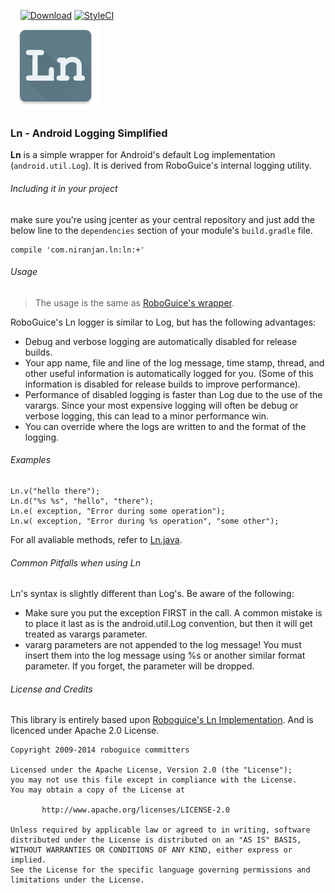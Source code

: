 &nbsp;&nbsp;&nbsp;&nbsp;[![Download](https://api.bintray.com/packages/niranjan94/maven/Ln-AndroidLoggingSimplified/images/download.svg)](https://bintray.com/niranjan94/maven/Ln-AndroidLoggingSimplified/_latestVersion) [![StyleCI](https://styleci.io/repos/35885989/shield)](https://styleci.io/repos/35885989)<br>
![Ln Logo](https://raw.githubusercontent.com/niranjan94/ln/master/icons/icon144x144.png)
### Ln - Android Logging Simplified
**Ln** is a simple wrapper for Android's default Log implementation (`android.util.Log`). It is derived from RoboGuice's internal logging utility.

###### Including it in your project
make sure you're using jcenter as your central repository and just add the below line to the ```dependencies``` section of your module's ```build.gradle``` file.

	compile 'com.niranjan.ln:ln:+'
    
###### Usage
> The usage is the same as [RoboGuice's wrapper](https://github.com/roboguice/roboguice/wiki/Logging-via-Ln).

RoboGuice's Ln logger is similar to Log, but has the following advantages:

* Debug and verbose logging are automatically disabled for release builds.
* Your app name, file and line of the log message, time stamp, thread, and other useful information is automatically logged for you. (Some of this information is disabled for release builds to improve performance).
* Performance of disabled logging is faster than Log due to the use of the varargs. Since your most expensive logging will often be debug or verbose logging, this can lead to a minor performance win.
* You can override where the logs are written to and the format of the logging.

###### Examples

	Ln.v("hello there");
	Ln.d("%s %s", "hello", "there");
    Ln.e( exception, "Error during some operation");  
    Ln.w( exception, "Error during %s operation", "some other");
    
For all avaliable methods, refer to [Ln.java](https://github.com/niranjan94/ln/blob/master/ln/src/main/java/com/onemarker/ln/logger/Ln.java).

###### Common Pitfalls when using Ln

Ln's syntax is slightly different than Log's. Be aware of the following:

* Make sure you put the exception FIRST in the call. A common mistake is to place it last as is the android.util.Log convention, but then it will get treated as varargs parameter.
* vararg parameters are not appended to the log message! You must insert them into the log message using %s or another similar format parameter. If you forget, the parameter will be dropped.

###### License and Credits

This library is entirely based upon [Roboguice's Ln Implementation](https://github.com/roboguice/roboguice/blob/master/roboguice/src/main/java/roboguice/util/Ln.java). And is licenced under Apache 2.0 License.

    Copyright 2009-2014 roboguice committers

    Licensed under the Apache License, Version 2.0 (the "License");
    you may not use this file except in compliance with the License.
    You may obtain a copy of the License at

           http://www.apache.org/licenses/LICENSE-2.0

    Unless required by applicable law or agreed to in writing, software
    distributed under the License is distributed on an "AS IS" BASIS,
    WITHOUT WARRANTIES OR CONDITIONS OF ANY KIND, either express or implied.
    See the License for the specific language governing permissions and
    limitations under the License.
